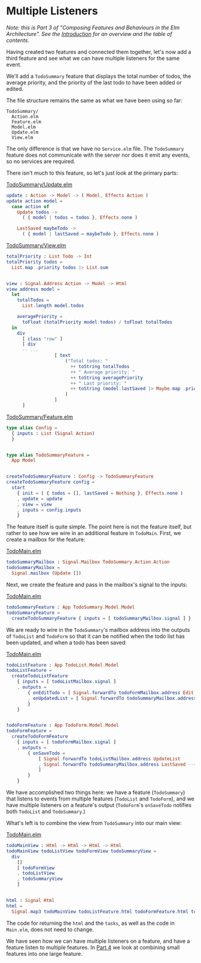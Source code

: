 # Multiple Listeners

_Note: this is Part 3 of "Composing Features and Behaviours in the Elm Architecture". See the
[Introduction](https://github.com/foxdonut/adventures-reactive-web-dev/tree/master/client-elm#composing-features-and-behaviours-in-the-elm-architecture)
for an overview and the table of contents._

Having created two features and connected them together, let's now add a third feature and see what
we can have multiple listeners for the same event.

We'll add a `TodoSummary` feature that displays the total number of todos, the average priority, and
the priority of the last todo to have been added or edited.

The file structure remains the same as what we have been using so far:

```
TodoSummary/
  Action.elm
  Feature.elm
  Model.elm
  Update.elm
  View.elm
```

The only difference is that we have no `Service.elm` file. The `TodoSummary` feature does not
communicate with the server nor does it emit any events, so no services are required.

There isn't much to this feature, so let's just look at the primary parts:

[TodoSummary/Update.elm](TodoSummary/Update.elm)
```elm
update : Action -> Model -> ( Model, Effects Action )
update action model =
  case action of
    Update todos ->
      ( { model | todos = todos }, Effects.none )

    LastSaved maybeTodo ->
      ( { model | lastSaved = maybeTodo }, Effects.none )
```

[TodoSummary/View.elm](TodoSummary/View.elm)
```elm
totalPriority : List Todo -> Int
totalPriority todos =
  List.map .priority todos |> List.sum


view : Signal.Address Action -> Model -> Html
view address model =
  let
    totalTodos =
      List.length model.todos

    averagePriority =
      toFloat (totalPriority model.todos) / toFloat totalTodos
  in
    div
      [ class "row" ]
      [ div
      -- ...
                  [ text
                      ("Total todos: "
                        ++ toString totalTodos
                        ++ " Average priority: "
                        ++ toString averagePriority
                        ++ " Last priority: "
                        ++ toString (model.lastSaved |> Maybe.map .priority |> Maybe.withDefault 0)
                      )
                  ]
      ]
```

[TodoSummary/Feature.elm](TodoSummary/Feature.elm)
```elm
type alias Config =
  { inputs : List (Signal Action)
  }


type alias TodoSummaryFeature =
  App Model


createTodoSummaryFeature : Config -> TodoSummaryFeature
createTodoSummaryFeature config =
  start
    { init = ( { todos = [], lastSaved = Nothing }, Effects.none )
    , update = update
    , view = view
    , inputs = config.inputs
    }
```

The feature itself is quite simple. The point here is not the feature itself, but rather to see how
we wire in an additional feature in `TodoMain`. First, we create a mailbox for the feature:

[TodoMain.elm](TodoMain.elm)
```elm
todoSummaryMailbox : Signal.Mailbox TodoSummary.Action.Action
todoSummaryMailbox =
  Signal.mailbox (Update [])
```

Next, we create the feature and pass in the mailbox's signal to the inputs:

[TodoMain.elm](TodoMain.elm)
```elm
todoSummaryFeature : App TodoSummary.Model.Model
todoSummaryFeature =
  createTodoSummaryFeature { inputs = [ todoSummaryMailbox.signal ] }
```

We are ready to wire in the `TodoSummary`'s mailbox address into the outputs of `TodoList` and
`TodoForm` so that it can be notified when the todo list has been updated, and when a todo has been
saved:

[TodoMain.elm](TodoMain.elm)
```elm
todoListFeature : App TodoList.Model.Model
todoListFeature =
  createTodoListFeature
    { inputs = [ todoListMailbox.signal ]
    , outputs =
        { onEditTodo = [ Signal.forwardTo todoFormMailbox.address Edit ]
        , onUpdatedList = [ Signal.forwardTo todoSummaryMailbox.address Update ] --<<----
        }
    }


todoFormFeature : App TodoForm.Model.Model
todoFormFeature =
  createTodoFormFeature
    { inputs = [ todoFormMailbox.signal ]
    , outputs =
        { onSaveTodo =
            [ Signal.forwardTo todoListMailbox.address UpdateList
            , Signal.forwardTo todoSummaryMailbox.address LastSaved --<<----
            ]
        }
    }
```

We have accomplished two things here: we have a feature (`TodoSummary`) that listens to events from
multiple features (`TodoList` and `TodoForm`), and we have multiple listeners on a feature's output
(`TodoForm`'s `onSaveTodo` notifies both `TodoList` and `TodoSummary`.)

What's left is to combine the view from `TodoSummary` into our main view:

[TodoMain.elm](TodoMain.elm)
```elm
todoMainView : Html -> Html -> Html -> Html
todoMainView todoListView todoFormView todoSummaryView =
  div
    []
    [ todoFormView
    , todoListView
    , todoSummaryView
    ]


html : Signal Html
html =
  Signal.map3 todoMainView todoListFeature.html todoFormFeature.html todoSummaryFeature.html
```

The code for returning the `html` and the `tasks`, as well as the code in `Main.elm`, does not need
to change.

We have seen how we can have multiple listeners on a feature, and have a feature listen to multiple
features. In
[Part 4](https://github.com/foxdonut/adventures-reactive-web-dev/tree/elm-040-todominmax-feature/client-elm#composing-features)
we look at combining small features into one large feature.

